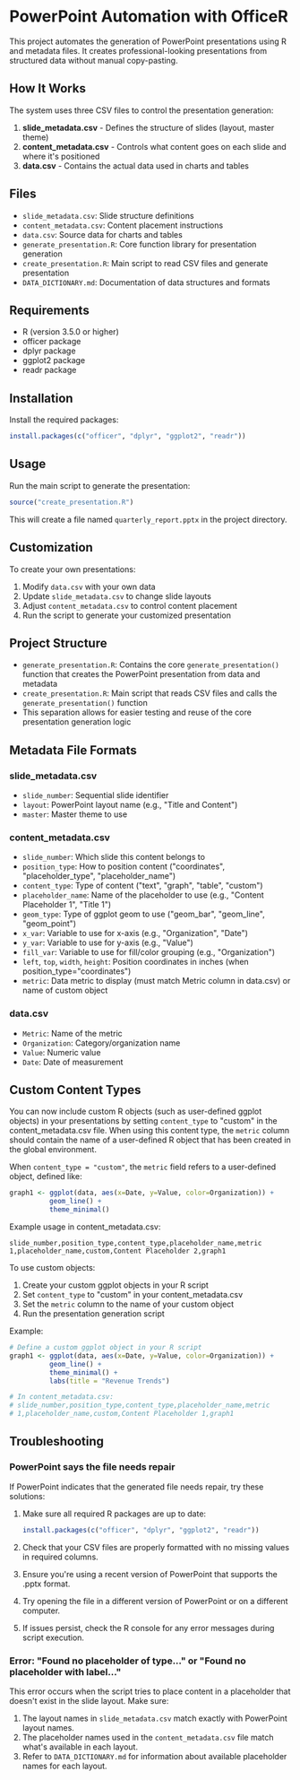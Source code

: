 # PowerPoint Automation with OfficeR

This project automates the generation of PowerPoint presentations using R and metadata files. It creates professional-looking presentations from structured data without manual copy-pasting.

## How It Works

The system uses three CSV files to control the presentation generation:

1. **slide_metadata.csv** - Defines the structure of slides (layout, master theme)
2. **content_metadata.csv** - Controls what content goes on each slide and where it's positioned
3. **data.csv** - Contains the actual data used in charts and tables

## Files

- `slide_metadata.csv`: Slide structure definitions
- `content_metadata.csv`: Content placement instructions
- `data.csv`: Source data for charts and tables
- `generate_presentation.R`: Core function library for presentation generation
- `create_presentation.R`: Main script to read CSV files and generate presentation
- `DATA_DICTIONARY.md`: Documentation of data structures and formats

## Requirements

- R (version 3.5.0 or higher)
- officer package
- dplyr package
- ggplot2 package
- readr package

## Installation

Install the required packages:

```r
install.packages(c("officer", "dplyr", "ggplot2", "readr"))
```

## Usage

Run the main script to generate the presentation:

```r
source("create_presentation.R")
```

This will create a file named `quarterly_report.pptx` in the project directory.

## Customization

To create your own presentations:

1. Modify `data.csv` with your own data
2. Update `slide_metadata.csv` to change slide layouts
3. Adjust `content_metadata.csv` to control content placement
4. Run the script to generate your customized presentation

## Project Structure

- `generate_presentation.R`: Contains the core `generate_presentation()` function that creates the PowerPoint presentation from data and metadata
- `create_presentation.R`: Main script that reads CSV files and calls the `generate_presentation()` function
- This separation allows for easier testing and reuse of the core presentation generation logic

## Metadata File Formats

### slide_metadata.csv
- `slide_number`: Sequential slide identifier
- `layout`: PowerPoint layout name (e.g., "Title and Content")
- `master`: Master theme to use

### content_metadata.csv
- `slide_number`: Which slide this content belongs to
- `position_type`: How to position content ("coordinates", "placeholder_type", "placeholder_name")
- `content_type`: Type of content ("text", "graph", "table", "custom")
- `placeholder_name`: Name of the placeholder to use (e.g., "Content Placeholder 1", "Title 1")
- `geom_type`: Type of ggplot geom to use ("geom_bar", "geom_line", "geom_point")
- `x_var`: Variable to use for x-axis (e.g., "Organization", "Date")
- `y_var`: Variable to use for y-axis (e.g., "Value")
- `fill_var`: Variable to use for fill/color grouping (e.g., "Organization")
- `left`, `top`, `width`, `height`: Position coordinates in inches (when position_type="coordinates")
- `metric`: Data metric to display (must match Metric column in data.csv) or name of custom object

### data.csv
- `Metric`: Name of the metric
- `Organization`: Category/organization name
- `Value`: Numeric value
- `Date`: Date of measurement

## Custom Content Types

You can now include custom R objects (such as user-defined ggplot objects) in your presentations by setting `content_type` to "custom" in the content_metadata.csv file. When using this content type, the `metric` column should contain the name of a user-defined R object that has been created in the global environment.

When `content_type = "custom"`, the `metric` field refers to a user-defined object, defined like:
```r
graph1 <- ggplot(data, aes(x=Date, y=Value, color=Organization)) + 
          geom_line() + 
          theme_minimal()
```

Example usage in content_metadata.csv:
```csv
slide_number,position_type,content_type,placeholder_name,metric
1,placeholder_name,custom,Content Placeholder 2,graph1
```

To use custom objects:

1. Create your custom ggplot objects in your R script
2. Set `content_type` to "custom" in your content_metadata.csv
3. Set the `metric` column to the name of your custom object
4. Run the presentation generation script

Example:
```r
# Define a custom ggplot object in your R script
graph1 <- ggplot(data, aes(x=Date, y=Value, color=Organization)) + 
          geom_line() + 
          theme_minimal() +
          labs(title = "Revenue Trends")

# In content_metadata.csv:
# slide_number,position_type,content_type,placeholder_name,metric
# 1,placeholder_name,custom,Content Placeholder 1,graph1
```

## Troubleshooting

### PowerPoint says the file needs repair

If PowerPoint indicates that the generated file needs repair, try these solutions:

1. Make sure all required R packages are up to date:
   ```r
   install.packages(c("officer", "dplyr", "ggplot2", "readr"))
   ```

2. Check that your CSV files are properly formatted with no missing values in required columns.

3. Ensure you're using a recent version of PowerPoint that supports the .pptx format.

4. Try opening the file in a different version of PowerPoint or on a different computer.

5. If issues persist, check the R console for any error messages during script execution.

### Error: "Found no placeholder of type..." or "Found no placeholder with label..."

This error occurs when the script tries to place content in a placeholder that doesn't exist in the slide layout. Make sure:

1. The layout names in `slide_metadata.csv` match exactly with PowerPoint layout names.
2. The placeholder names used in the `content_metadata.csv` file match what's available in each layout.
3. Refer to `DATA_DICTIONARY.md` for information about available placeholder names for each layout.